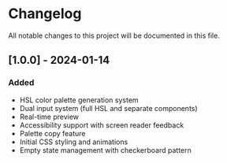 
# Changelog

All notable changes to this project will be documented in this file.

## [1.0.0] - 2024-01-14

### Added

- HSL color palette generation system
- Dual input system (full HSL and separate components)
- Real-time preview
- Accessibility support with screen reader feedback
- Palette copy feature
- Initial CSS styling and animations
- Empty state management with checkerboard pattern
